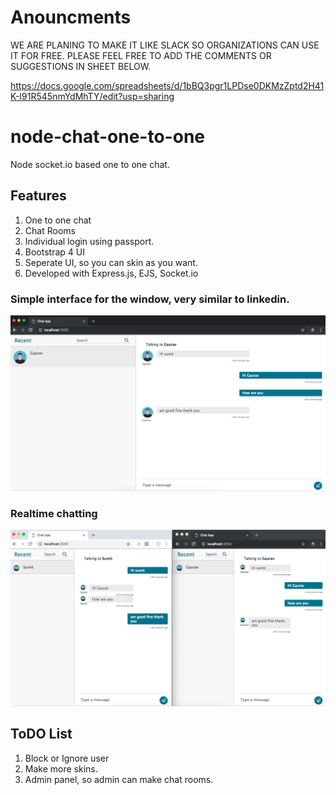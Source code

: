 # Anouncments

WE ARE PLANING TO MAKE IT LIKE SLACK SO ORGANIZATIONS CAN USE IT FOR FREE. PLEASE FEEL FREE TO ADD THE COMMENTS OR SUGGESTIONS IN SHEET BELOW.

https://docs.google.com/spreadsheets/d/1bBQ3pgr1LPDse0DKMzZptd2H41K-I91R545nmYdMhTY/edit?usp=sharing

# node-chat-one-to-one

Node socket.io based one to one chat.

## Features

1.  One to one chat
2.  Chat Rooms
3.  Individual login using passport.
4.  Bootstrap 4 UI
5.  Seperate UI, so you can skin as you want.
6.  Developed with Express.js, EJS, Socket.io

### Simple interface for the window, very similar to linkedin.

![Interface](singlewindow.png)

### Realtime chatting

![Interface](bothwindow.png)

## ToDO List

1.  Block or Ignore user
2.  Make more skins.
3.  Admin panel, so admin can make chat rooms.
